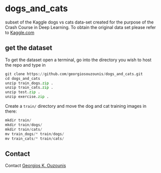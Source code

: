 # dogs_and_cats

subset of the Kaggle dogs vs cats data-set created for the purpose of the Crash Course in Deep Learning. To obtain the original data set please refer to [Kaggle.com](https://www.kaggle.com/c/dogs-vs-cats/data)

## get the dataset

To get the dataset open a terminal, go into the directory you wish to host the repo and type in
```python
git clone https://github.com/georgiosouzounis/dogs_and_cats.git
cd dogs_and_cats
unzip train_dogs.zip .
unzip train_cats.zip .
unzip test.zip .
unzip exercise.zip .
```

Create a ```train/``` directory and move the dog and cat training images in there:
```python
mkdir train/
mkdir train/dogs/
mkdir train/cats/
mv train_dogs/* train/dogs/
mv train_cats/* train/cats/
```

## Contact

Contact [Georgios K. Ouzounis](mailto:georgios.ouzounis@gmail.com)
